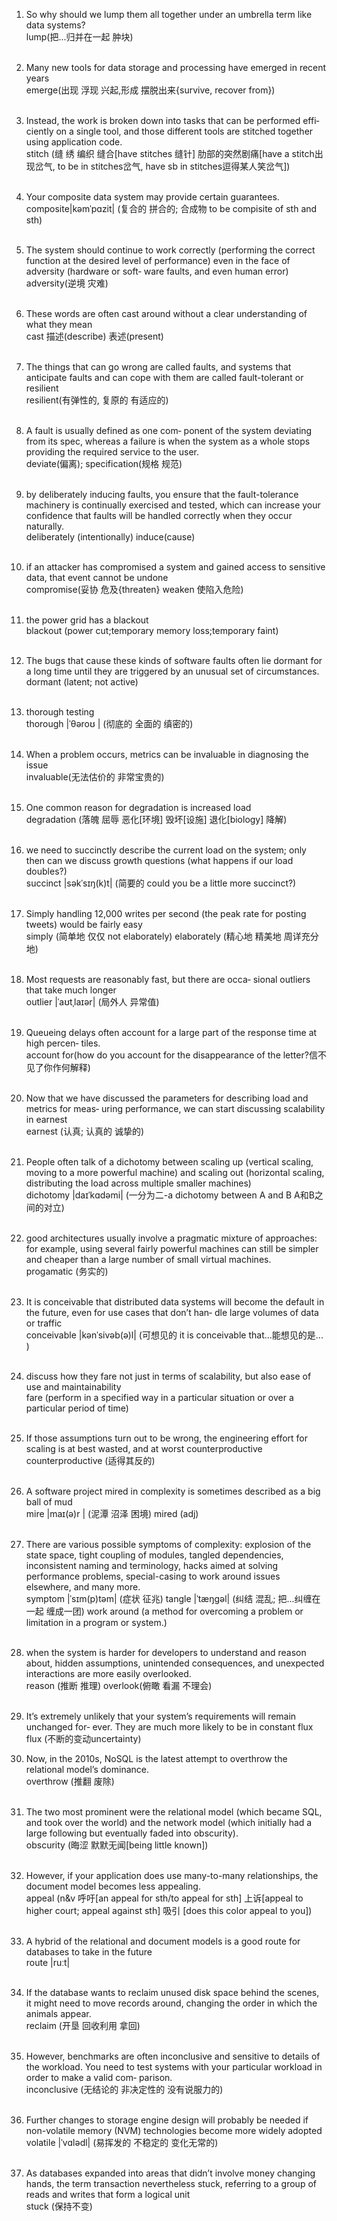 1. So why should we lump them all together under an umbrella term like data systems? <br>
lump(把...归并在一起 肿块)<br><br>
2. Many new tools for data storage and processing have emerged in recent years<br>
emerge(出现 浮现 兴起,形成 摆脱出来{survive, recover from})<br><br>
3. Instead, the work is broken down into tasks that can be performed effi‐ ciently on a single tool, and those different tools are stitched together using application code.<br> 
stitch (缝 绣 编织 缝合[have stitches 缝针] 肋部的突然剧痛[have a stitch出现岔气, to be in stitches岔气, have sb in stitches逗得某人笑岔气])<br><br>
4. Your composite data system may provide certain guarantees. <br>
composite|kəmˈpɑzit| (复合的 拼合的; 合成物 to be compisite of sth and sth)<br><br>
5. The system should continue to work correctly (performing the correct function at the desired level of performance) even in the face of adversity (hardware or soft‐ ware faults, and even human error)<br>
adversity(逆境 灾难)<br><br>
6. These words are often cast around without a clear understanding of what they mean<br>
cast 描述(describe) 表述(present)<br><br>
7. The things that can go wrong are called faults, and systems that anticipate faults and can cope with them are called fault-tolerant or resilient <br>
resilient(有弹性的, 复原的 有适应的)<br><br>
8. A fault is usually defined as one com‐ ponent of the system deviating from its spec, whereas a failure is when the system as a whole stops providing the required service to the user.<br>
deviate(偏离); specification(规格 规范)<br><br>
9. by deliberately inducing faults, you ensure that the fault-tolerance machinery is continually exercised and tested, which can increase your confidence that faults will be handled correctly when they occur naturally.<br>
deliberately (intentionally) induce(cause)<br><br>
10.  if an attacker has compromised a system and gained access to sensitive data, that event cannot be undone <br>
compromise(妥协 危及{threaten} weaken 使陷入危险)<br><br>
11. the power grid has a blackout<br>
blackout (power cut;temporary memory loss;temporary faint)<br><br>
12. The bugs that cause these kinds of software faults often lie dormant for a long time until they are triggered by an unusual set of circumstances. <br>
dormant (latent; not active)<br><br>
13. thorough testing<br>
thorough |ˈθəroʊ | (彻底的 全面的 缜密的)<br><br>
14. When a problem occurs, metrics can be invaluable in diagnosing the issue<br>
invaluable(无法估价的 非常宝贵的)<br><br>
15. One common reason for degradation is increased load<br>
degradation (落魄 屈辱 恶化[环境] 毁坏[设施] 退化[biology] 降解)<br><br>
16. we need to succinctly describe the current load on the system; only then can we discuss growth questions (what happens if our load doubles?)<br>
succinct |səkˈsɪŋ(k)t| (简要的 could you be a little more succinct?)<br><br>
17. Simply handling 12,000 writes per second (the peak rate for posting tweets) would be fairly easy<br>
simply (简单地 仅仅 not elaborately) elaborately (精心地 精美地 周详充分地)<br><br>
18. Most requests are reasonably fast, but there are occa‐ sional outliers that take much longer<br>
outlier |ˈaʊtˌlaɪər| (局外人 异常值)<br><br>
19. Queueing delays often account for a large part of the response time at high percen‐ tiles.<br>
account for(how do you account for the disappearance of the letter?信不见了你作何解释)<br><br>
20. Now that we have discussed the parameters for describing load and metrics for meas‐ uring performance, we can start discussing scalability in earnest<br>
earnest (认真; 认真的 诚挚的)<br><br>
21. People often talk of a dichotomy between scaling up (vertical scaling, moving to a more powerful machine) and scaling out (horizontal scaling, distributing the load across multiple smaller machines) <br>
dichotomy |daɪˈkɑdəmi| (一分为二-a dichotomy between A and B A和B之间的对立)<br><br>
22. good architectures usually involve a pragmatic mixture of approaches: for example, using several fairly powerful machines can still be simpler and cheaper than a large number of small virtual machines.<br>
progamatic (务实的)<br><br>
23. It is conceivable that distributed data systems will become the default in the future, even for use cases that don’t han‐ dle large volumes of data or traffic<br>
conceivable |kənˈsivəb(ə)l| (可想见的  it is conceivable that...能想见的是... )<br><br>
24. discuss how they fare not just in terms of scalability, but also ease of use and maintainability<br>
fare (perform in a specified way in a particular situation or over a particular period of time)<br><br>
25. If those assumptions turn out to be wrong, the engineering effort for scaling is at best wasted, and at worst counterproductive<br>
counterproductive (适得其反的)<br><br>
26. A software project mired in complexity is sometimes described as a big ball of mud <br>
mire |maɪ(ə)r | (泥潭 沼泽 困境) mired (adj)<br><br>
27. There are various possible symptoms of complexity: explosion of the state space, tight coupling of modules, tangled dependencies, inconsistent naming and terminology, hacks aimed at solving performance problems, special-casing to work around issues elsewhere, and many more. <br>
symptom |ˈsɪm(p)təm| (症状 征兆) tangle |ˈtæŋɡəl| (纠结 混乱; 把...纠缠在一起 缠成一团) work around (a method for overcoming a problem or limitation in a program or system.)<br><br>
28. when the system is harder for developers to understand and reason about, hidden assumptions, unintended consequences, and unexpected interactions are more easily overlooked.<br>
reason (推断 推理) overlook(俯瞰 看漏 不理会)<br><br>
29. It’s extremely unlikely that your system’s requirements will remain unchanged for‐ ever. They are much more likely to be in constant flux<br>
flux (不断的变动uncertainty)
30. Now, in the 2010s, NoSQL is the latest attempt to overthrow the relational model’s dominance.<br>
overthrow (推翻 废除)<br><br>

31. The two most prominent were the relational model (which became SQL, and took over the world) and the network model (which initially had a large following but eventually faded into obscurity).<br>
obscurity (晦涩 默默无闻[being little known])<br><br>

32. However, if your application does use many-to-many relationships, the document model becomes less appealing.<br>
appeal (n&v 呼吁[an appeal for sth/to appeal for sth] 上诉[appeal to higher court; appeal against sth] 吸引 [does this color appeal to you])<br><br>

33. A hybrid of the relational and document models is a good route for databases to take in the future<br>
route |ruːt| <br><br>

34. If the database wants to reclaim unused disk space behind the scenes, it might need to move records around, changing the order in which the animals appear. <br>
reclaim (开垦 回收利用 拿回) <br><br>

35. However, benchmarks are often inconclusive and sensitive to details of the workload. You need to test systems with your particular workload in order to make a valid com‐ parison. <br>
inconclusive (无结论的 非决定性的 没有说服力的)<br><br>

36. Further changes to storage engine design will probably be needed if non-volatile memory (NVM) technologies become more widely adopted<br>
volatile |ˈvɑlədl| (易挥发的 不稳定的 变化无常的)<br><br>

37. As databases expanded into areas that didn’t involve money changing hands, the term transaction nevertheless stuck, referring to a group of reads and writes that form a logical unit<br>
stuck (保持不变) <br><br>


